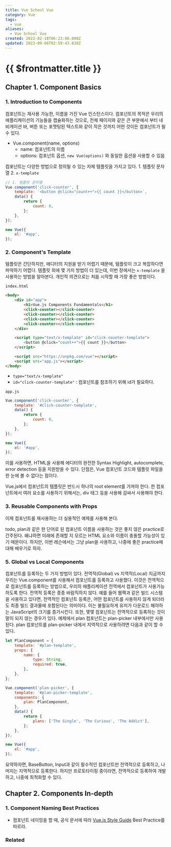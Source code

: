 ```yaml
---
title: Vue School Vue
category: Vue
tags:
  - vue
aliases:
  - Vue School Vue
created: 2022-02-18T06:23:00.000Z
updated: 2022-09-06T02:59:43.838Z
---
```


# {{ $frontmatter.title }}

## Chapter 1. Component Basics

### 1. Introduction to Components

컴포넌트는 재사용 가능한, 이름을 가진 Vue 인스턴스이다.
컴포넌트의 목적은 우리의 애플리케이션의 기능들을 캡슐화하는 것으로, 전체 페이지와 같은 큰 부분에서 부터 네비게이션 바, 버튼 또는 포맷팅된 텍스트와 같이 작은 것까지 어떤 것이든 컴포넌트가 될 수 있다.

- Vue.component(name, options)
  - name: 컴포넌트의 이름
  - options: 컴포넌트 옵션, `new Vue(options)` 와 동일한 옵션을 사용할 수 있음

컴포넌트는 다양한 방법으로 정의될 수 있는 자체 템플릿을 가지고 있다. 1. 템플릿 문자열 2. `x-template`

```js
// 1. 템플릿 문자열
Vue.component('click-counter', {
	template: `<button @click="count++">{{ count }}</button>`,
	data() {
		return {
			count: 0,
		};
	},
});

new Vue({
	el: '#app',
});
```

### 2. Component's Template

템플릿은 간단하지만, 에디터의 지원을 받기 어렵기 때문에, 템플릿이 크고 복잡하다면 파악하기 어렵다.
템플릿 외에 몇 가지 방법이 더 있는데, 이번 장에서는 `x-template` 을 사용하는 방법을 알아본다. 개인적 의견으로는 처음 시작할 때 가장 좋은 방법이다.

`index.html`

```html
<body>
	<div id="app">
		<h1>Vue.js Components Fundamentals</h1>
		<click-counter></click-counter>
		<click-counter></click-counter>
		<click-counter></click-counter>
		<click-counter></click-counter>
	</div>

	<script type="text/x-template" id="click-counter-template">
		<button @click="count++">{{ count }}</button>
	</script>

	<script src="https://unpkg.com/vue"></script>
	<script src="app.js"></script>
</body>
```

- `type="text/x-template"`
- `id="click-counter-template"` : 컴포넌트를 참조하기 위해 id가 필요하다.

`app.js`

```js
Vue.component('click-counter', {
	template: '#click-counter-template',
	data() {
		return {
			count: 0,
		};
	},
});

new Vue({
	el: '#app',
});
```

이를 사용하면, HTML을 사용해 에디터의 완전한 Syntax Highlight, autocomplete, error detection 등을 지원받을 수 있다.
단점은, Vue 컴포넌트 코드와 템플릿 파일을 한 눈에 볼 수 없다는 점이다.

Vue.js에서 컴포넌트의 템플릿은 반드시 하나의 root element를 가져야 한다.
한 컴포넌트에서 여러 요소를 사용하기 위해서는, div 태그 등을 사용해 감싸서 사용해야 한다.

### 3. Reusable Components with Props

이제 컴포넌트를 재사용하는 더 실용적인 예제를 사용해 본다.

todo, plan과 같은 한 단어로 된 컴포넌트 이름을 사용하는 것은 좋지 않은 practice로 간주된다. 왜냐하면 미래에 존재할 지 모르는 HTML 요소와 이름이 충돌할 가능성이 있기 때문이다.
하지만, 이번 레슨에서는 그냥 plan을 사용하고, 나중에 좋은 practice에 대해 배우기로 하자.

### 5. Global vs Local Components

컴포넌트를 등록하는 두 가지 방법이 있다. 전역적(Global) vs 지역적(Local)
지금까지 우리는 Vue.component를 사용해서 컴포넌트를 등록하고 사용했다.
이것은 전역적으로 컴포넌트를 등록하는 방법으로, 우리의 애플리케이션 전역에서 컴포넌트가 사용가능하도록 한다.
전역적 등록은 종종 바람직하지 않다. 예를 들어 웹팩과 같은 빌드 시스템을 사용하고 있다면, 전역적인 컴포넌트 등록은, 어떤 컴포넌트를 사용하지 않게 되더라도 최종 빌드 결과물에 포함된다는 의미이다.
이는 불필요하게 유저가 다운로드 해야하는 JavaScript의 크기를 증가시킨다.
또한, 몇몇 컴포넌트는 전역적으로 등록하는 것이 말이 되지 않는 경우가 있다. 예제에서 plan 컴포넌트는 plan-picker 내부에서만 사용된다.
plan 컴포넌트를 plan-picker 내에서 지역적으로 사용하려면 다음과 같이 할 수 있다.

```js
let PlanComponent = {
	template: '#plan-template',
	props: {
		name: {
			type: String,
			required: true,
		},
	},
};

Vue.component('plan-picker', {
	template: '#plan-picker-template',
	components: {
		plan: PlanComponent,
	},
	data() {
		return {
			plans: ['The Single', 'The Curious', 'The Addict'],
		};
	},
});

new Vue({
	el: '#app',
});
```

요약하자면, BaseButton, Input과 같이 필수적인 컴포넌트만 전역적으로 등록하고, 나머지는 지역적으로 등록한다. 하지만 프로토타이핑 중이라면, 전역적으로 등록하여 개발하고, 나중에 최적화할 수 있다.

## Chapter 2. Components In-depth

### 1. Component Naming Best Practices

- 컴포넌트 네이밍을 할 때, 공식 문서에 따라 [Vue.js Style Guide](https://vuejs.org/v2/style-guide/) Best Practice를 따르라.

### Related
